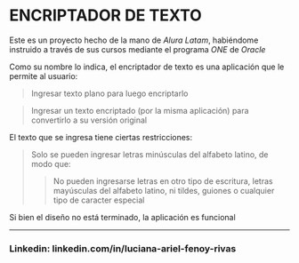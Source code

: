# ENCRIPTADOR DE TEXTO

Este es un proyecto hecho de la mano de *Alura Latam*, habiéndome instruido a través de sus cursos mediante el programa *ONE* de *Oracle*

Como su nombre lo indica, el encriptador de texto es una aplicación que le permite al usuario:
>Ingresar texto plano para luego encriptarlo

>Ingresar un texto encriptado (por la misma aplicación) para convertirlo a su versión original

El texto que se ingresa tiene ciertas restricciones:
>Solo se pueden ingresar letras minúsculas del alfabeto latino, de modo que:
>>No pueden ingresarse letras en otro tipo de escritura, letras mayúsculas del alfabeto latino, ni tildes, guiones o cualquier tipo de caracter especial

Si bien el diseño no está terminado, la aplicación es funcional

------------------------------------------------------------------------------------------------------------------------------------------------------------------------------

### Linkedin: linkedin.com/in/luciana-ariel-fenoy-rivas
